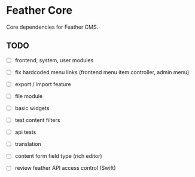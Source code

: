 # Feather Core

Core dependencies for Feather CMS.


## TODO

- [ ] frontend, system, user modules
- [ ] fix hardcoded menu links (frontend menu item controller, admin menu)
- [ ] export / import feature
- [ ] file module
- [ ] basic widgets
- [ ] test content filters
- [ ] api tests
- [ ] translation
- [ ] content form field type (rich editor)
- [ ] review feather API access control (Swift)

